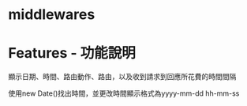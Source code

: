 # middlewares
<h1> Features - 功能說明 </h1>
顯示日期、時間、路由動作、路由，以及收到請求到回應所花費的時間間隔

使用new Date()找出時間，並更改時間顯示格式為yyyy-mm-dd hh-mm-ss
